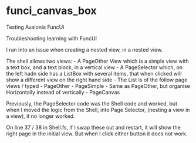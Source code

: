 # funci_canvas_box
Testing Avalonia FuncUi

Troubleshooting learning with FuncUI

I ran into an issue when creating a nested view, in a nested view.

The shell allows two views:
    - A PageOther View which is a simple view with a text box, and a text block, in a vertical view
    - A PageSelector which, on the left hadn side has a ListBox with several items, that when clicked will show a different view on the right hand side
        - The List is of the follow page views / typed
            - PageOther
            - PageSimple
                - Same as PageOther, but organise Horizontally instead of vertically
            - PageCanvas

Previously, the PageSelector code was the Shell code and worked, but when I moved the logic from the Shell, into Page Selector, (nesting a view in a view), it no longer worked.

On line 37 / 38 in Shell.fs, if I swap these out and restart, it will show the right page in the initial view. But when I click either button it does not work.


